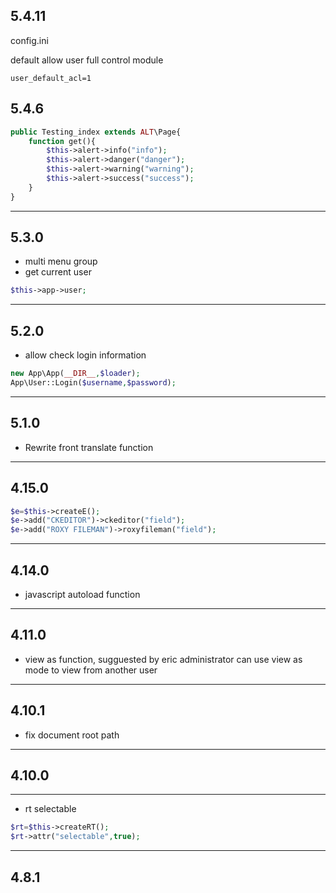 ## 5.4.11
config.ini

default allow user full control module
```
user_default_acl=1
```


## 5.4.6
```php
public Testing_index extends ALT\Page{
    function get(){
        $this->alert->info("info");
        $this->alert->danger("danger");
        $this->alert->warning("warning");
        $this->alert->success("success");
    }
}
```

---
## 5.3.0
- multi menu group
- get current user
```php
$this->app->user;
```

---
## 5.2.0
- allow check login information

```php
new App\App(__DIR__,$loader);
App\User::Login($username,$password);
```

---
## 5.1.0
- Rewrite front translate function

---
## 4.15.0
```php
$e=$this->createE();
$e->add("CKEDITOR")->ckeditor("field");
$e->add("ROXY FILEMAN")->roxyfileman("field");
```
---
## 4.14.0
- javascript autoload function

---

## 4.11.0
- view as function, sugguested by eric
administrator can use view as mode to view from another user

---
## 4.10.1
- fix document root path

---
## 4.10.0

---
- rt selectable
```php
$rt=$this->createRT();
$rt->attr("selectable",true);
``` 

---
## 4.8.1